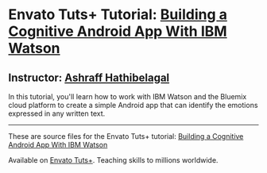 # Envato Tuts+ Tutorial: [Building a Cognitive Android App With IBM Watson][published url]
## Instructor: [Ashraff Hathibelagal][instructor url]

In this tutorial, you'll learn how to work with IBM Watson and the Bluemix cloud platform to create a simple Android app that can identify the emotions expressed in any written text.

------
These are source files for the Envato Tuts+ tutorial: [Building a Cognitive Android App With IBM Watson][published url]

Available on [Envato Tuts+](https://tutsplus.com). Teaching skills to millions worldwide.

[published url]: http://code.tutsplus.com/tutorials/building-a-cognitive-android-app-with-ibm-watson--cms-29217
[instructor url]: https://tutsplus.com/authors/ashraff-hathibelagal
